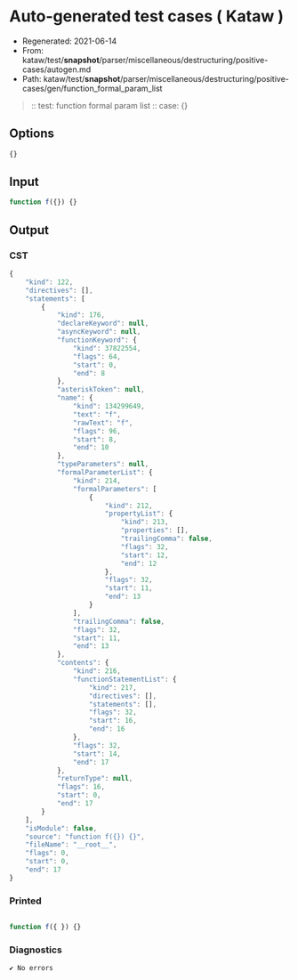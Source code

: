 # Auto-generated test cases ( Kataw )
- Regenerated: 2021-06-14
- From: kataw/test/__snapshot__/parser/miscellaneous/destructuring/positive-cases/autogen.md
- Path: kataw/test/__snapshot__/parser/miscellaneous/destructuring/positive-cases/gen/function_formal_param_list
> :: test: function formal param list
> :: case: {}
## Options

`````js
{}
`````
## Input

`````js
function f({}) {}
`````
## Output

### CST

```javascript
{
    "kind": 122,
    "directives": [],
    "statements": [
        {
            "kind": 176,
            "declareKeyword": null,
            "asyncKeyword": null,
            "functionKeyword": {
                "kind": 37822554,
                "flags": 64,
                "start": 0,
                "end": 8
            },
            "asteriskToken": null,
            "name": {
                "kind": 134299649,
                "text": "f",
                "rawText": "f",
                "flags": 96,
                "start": 8,
                "end": 10
            },
            "typeParameters": null,
            "formalParameterList": {
                "kind": 214,
                "formalParameters": [
                    {
                        "kind": 212,
                        "propertyList": {
                            "kind": 213,
                            "properties": [],
                            "trailingComma": false,
                            "flags": 32,
                            "start": 12,
                            "end": 12
                        },
                        "flags": 32,
                        "start": 11,
                        "end": 13
                    }
                ],
                "trailingComma": false,
                "flags": 32,
                "start": 11,
                "end": 13
            },
            "contents": {
                "kind": 216,
                "functionStatementList": {
                    "kind": 217,
                    "directives": [],
                    "statements": [],
                    "flags": 32,
                    "start": 16,
                    "end": 16
                },
                "flags": 32,
                "start": 14,
                "end": 17
            },
            "returnType": null,
            "flags": 16,
            "start": 0,
            "end": 17
        }
    ],
    "isModule": false,
    "source": "function f({}) {}",
    "fileName": "__root__",
    "flags": 0,
    "start": 0,
    "end": 17
}
```

### Printed

```javascript

function f({ }) {}

```

### Diagnostics

```javascript
✔ No errors
```

